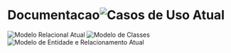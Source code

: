 # Documentacao![Casos de Uso Atual](https://user-images.githubusercontent.com/89425852/145085743-fcae93fc-63e9-4972-be8a-4d497ccbdfff.png)
![Modelo Relacional Atual](https://user-images.githubusercontent.com/89425852/145085787-a8408a7e-66b3-4a7a-8004-466798fc5708.png)
![Modelo de Classes](https://user-images.githubusercontent.com/89425852/145085818-945afeea-0b74-485c-b86b-724cf840016e.png)
![Modelo de Entidade e Relacionamento Atual](https://user-images.githubusercontent.com/89425852/145085840-1995e2b7-0cb7-4b1e-9004-3f8b1b44658b.png)
